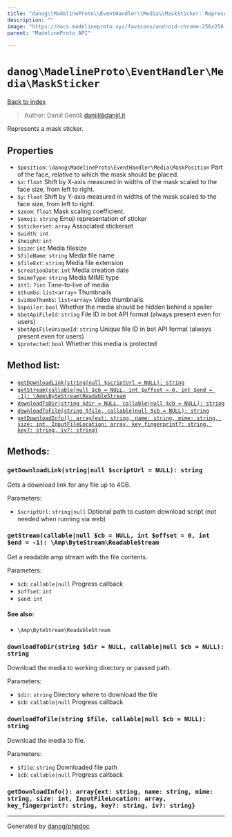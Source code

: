 ```yaml
---
title: "danog\\MadelineProto\\EventHandler\\Media\\MaskSticker: Represents a mask sticker."
description: ""
image: "https://docs.madelineproto.xyz/favicons/android-chrome-256x256.png"
parent: "MadelineProto API"

---
```

# `danog\MadelineProto\EventHandler\Media\MaskSticker`
[Back to index](../../../../index.html)

> Author: Daniil Gentili <daniil@daniil.it>  
  

Represents a mask sticker.  



## Properties
* `$position`: `\danog\MadelineProto\EventHandler\Media\MaskPosition` Part of the face, relative to which the mask should be placed.
* `$x`: `float` Shift by X-axis measured in widths of the mask scaled to the face size, from left to right.
* `$y`: `float` Shift by Y-axis measured in widths of the mask scaled to the face size, from left to right.
* `$zoom`: `float` Mask scaling coefficient.
* `$emoji`: `string` Emoji representation of sticker
* `$stickerset`: `array` Associated stickerset
* `$width`: `int` 
* `$height`: `int` 
* `$size`: `int` Media filesize
* `$fileName`: `string` Media file name
* `$fileExt`: `string` Media file extension
* `$creationDate`: `int` Media creation date
* `$mimeType`: `string` Media MIME type
* `$ttl`: `?int` Time-to-live of media
* `$thumbs`: `list<array>` Thumbnails
* `$videoThumbs`: `list<array>` Video thumbnails
* `$spoiler`: `bool` Whether the media should be hidden behind a spoiler
* `$botApiFileId`: `string` File ID in bot API format (always present even for users)
* `$botApiFileUniqueId`: `string` Unique file ID in bot API format (always present even for users)
* `$protected`: `bool` Whether this media is protected

## Method list:
* [`getDownloadLink(string|null $scriptUrl = NULL): string`](#getdownloadlink-string-null-scripturl-null-string)
* [`getStream(callable|null $cb = NULL, int $offset = 0, int $end = -1): \Amp\ByteStream\ReadableStream`](#getstream-callable-null-cb-null-int-offset-0-int-end-1-amp-bytestream-readablestream)
* [`downloadToDir(string $dir = NULL, callable|null $cb = NULL): string`](#downloadtodir-string-dir-null-callable-null-cb-null-string)
* [`downloadToFile(string $file, callable|null $cb = NULL): string`](#downloadtofile-string-file-callable-null-cb-null-string)
* [`getDownloadInfo(): array{ext: string, name: string, mime: string, size: int, InputFileLocation: array, key_fingerprint?: string, key?: string, iv?: string}`](#getdownloadinfo-array-ext-string-name-string-mime-string-size-int-inputfilelocation-array-key_fingerprint-string-key-string-iv-string)

## Methods:
### `getDownloadLink(string|null $scriptUrl = NULL): string`

Gets a download link for any file up to 4GB.


Parameters:

* `$scriptUrl`: `string|null` Optional path to custom download script (not needed when running via web)  



### `getStream(callable|null $cb = NULL, int $offset = 0, int $end = -1): \Amp\ByteStream\ReadableStream`

Get a readable amp stream with the file contents.


Parameters:

* `$cb`: `callable|null` Progress callback  
* `$offset`: `int`   
* `$end`: `int`   


#### See also: 
* `\Amp\ByteStream\ReadableStream`




### `downloadToDir(string $dir = NULL, callable|null $cb = NULL): string`

Download the media to working directory or passed path.


Parameters:

* `$dir`: `string` Directory where to download the file  
* `$cb`: `callable|null` Progress callback  



### `downloadToFile(string $file, callable|null $cb = NULL): string`

Download the media to file.


Parameters:

* `$file`: `string` Downloaded file path  
* `$cb`: `callable|null` Progress callback  



### `getDownloadInfo(): array{ext: string, name: string, mime: string, size: int, InputFileLocation: array, key_fingerprint?: string, key?: string, iv?: string}`





---
Generated by [danog/phpdoc](https://phpdoc.daniil.it)
